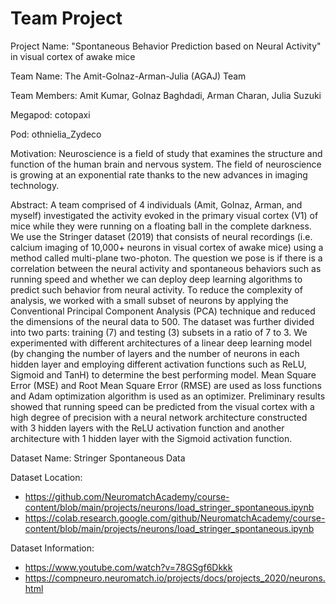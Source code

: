 # Team Project 

Project Name: "Spontaneous Behavior Prediction based on Neural Activity" in visual cortex of awake mice
 
Team Name: The Amit-Golnaz-Arman-Julia (AGAJ) Team

Team Members: Amit Kumar, Golnaz Baghdadi, Arman Charan, Julia Suzuki

Megapod: cotopaxi

Pod: othnielia_Zydeco

Motivation: Neuroscience is a field of study that examines the structure and function of the human brain and nervous system. The field of neuroscience is growing at an exponential rate thanks to the new advances in imaging technology.

Abstract: A team comprised of 4 individuals (Amit, Golnaz, Arman, and myself) investigated the activity evoked in the primary visual cortex (V1) of mice while they were running on a floating ball in the complete darkness. We use the Stringer dataset (2019) that consists of neural recordings (i.e. calcium imaging of 10,000+ neurons in visual cortex of awake mice) using a method called multi-plane two-photon. The question we pose is if there is a correlation between the neural activity and spontaneous behaviors such as running speed and whether we can deploy deep learning algorithms to predict such behavior from neural activity. To reduce the complexity of analysis, we worked with a small subset of neurons by applying the Conventional Principal Component Analysis (PCA) technique and reduced the dimensions of the neural data to 500. The dataset was further divided into two parts: training (7) and testing (3) subsets in a ratio of 7 to 3. We experimented with different architectures of a linear deep learning model (by changing the number of layers and the number of neurons in each hidden layer and employing different activation functions such as ReLU, Sigmoid and TanH) to determine the best performing model. Mean Square Error (MSE) and Root Mean Square Error (RMSE) are used as loss functions and Adam optimization algorithm is used as an optimizer. Preliminary results showed that running speed can be predicted from the visual cortex with a high degree of precision with a neural network architecture constructed with 3 hidden layers with the ReLU activation function and another architecture with 1 hidden layer with the Sigmoid activation function.

Dataset Name: Stringer Spontaneous Data

Dataset Location: 

- https://github.com/NeuromatchAcademy/course-content/blob/main/projects/neurons/load_stringer_spontaneous.ipynb
- https://colab.research.google.com/github/NeuromatchAcademy/course-content/blob/main/projects/neurons/load_stringer_spontaneous.ipynb

Dataset Information: 

- https://www.youtube.com/watch?v=78GSgf6Dkkk
- https://compneuro.neuromatch.io/projects/docs/projects_2020/neurons.html

